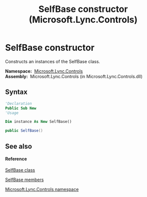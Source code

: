 ﻿---
title: SelfBase constructor  (Microsoft.Lync.Controls)
TOCTitle: 'SelfBase constructor '
ms:assetid: M:Microsoft.Lync.Controls.SelfBase.#ctor_DI_3_UC_OCS14MrefLyncWPF
ms:mtpsurl: https://msdn.microsoft.com/en-us/library/microsoft.lync.controls.selfbase_di_3_uc_ocs14mreflyncwpf.selfbase_di_3_uc_ocs14mreflyncwpf(v=office.15)
ms:contentKeyID: 48590620
ms.date: 07/28/2014
mtps_version: v=office.15
f1_keywords:
- Microsoft.Lync.Controls.SelfBase.SelfBase
dev_langs:
- CSharp
- JScript
- VB
- other
---

# SelfBase constructor

Constructs an instances of the SelfBase class.

**Namespace:**  [Microsoft.Lync.Controls](microsoft-lync-controls-namespace_1.md)  
**Assembly:**  Microsoft.Lync.Controls (in Microsoft.Lync.Controls.dll)

## Syntax

``` vb
'Declaration
Public Sub New
'Usage

Dim instance As New SelfBase()
```

``` csharp
public SelfBase()
```

## See also

#### Reference

[SelfBase class](selfbase-class-microsoft-lync-controls_1.md)

[SelfBase members](selfbase-members-microsoft-lync-controls_1.md)

[Microsoft.Lync.Controls namespace](microsoft-lync-controls-namespace_1.md)


